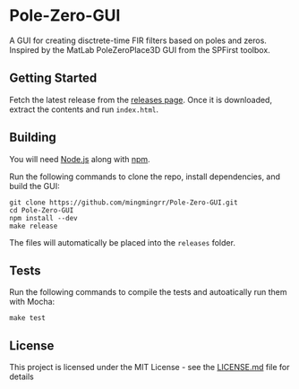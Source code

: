 # Pole-Zero-GUI

A GUI for creating disctrete-time FIR filters based on poles and zeros. 
Inspired by the MatLab PoleZeroPlace3D GUI from the SPFirst toolbox.

## Getting Started

Fetch the latest release from the 
[releases page](https://github.com/mingmingrr/Pole-Zero-GUI/releases). 
Once it is downloaded, extract the contents and run `index.html`.

## Building

You will need [Node.js](https://nodejs.org) along with 
[npm](https://www.npmjs.com).

Run the following commands to clone the repo, install dependencies, 
and build the GUI:

```shell
git clone https://github.com/mingmingrr/Pole-Zero-GUI.git
cd Pole-Zero-GUI
npm install --dev
make release
```

The files will automatically be placed into the `releases` folder.

## Tests

Run the following commands to compile the tests and autoatically run them with 
Mocha:

```shell
make test
```

## License

This project is licensed under the MIT License - see the 
[LICENSE.md](LICENSE.md) file for details

